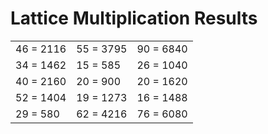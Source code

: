# Lattice Multiplication Results

|   |   |   |
|---|---|---|
| 46 = 2116 | 55 = 3795 | 90 = 6840 |
| 34 = 1462 | 15 = 585 | 26 = 1040 |
| 40 = 2160 | 20 = 900 | 20 = 1620 |
| 52 = 1404 | 19 = 1273 | 16 = 1488 |
| 29 = 580 | 62 = 4216 | 76 = 6080 |
